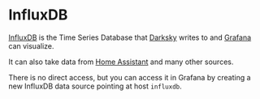 # InfluxDB

[InfluxDB](https://www.influxdata.com/time-series-platform/influxdb/) is the Time Series Database that [Darksky](/software/darksky) writes to and [Grafana](/software/grafana) can visualize.

It can also take data from [Home Assistant](/software/homeassistant) and many other sources.

There is no direct access, but you can access it in Grafana by creating a new InfluxDB data source pointing at host `influxdb`.